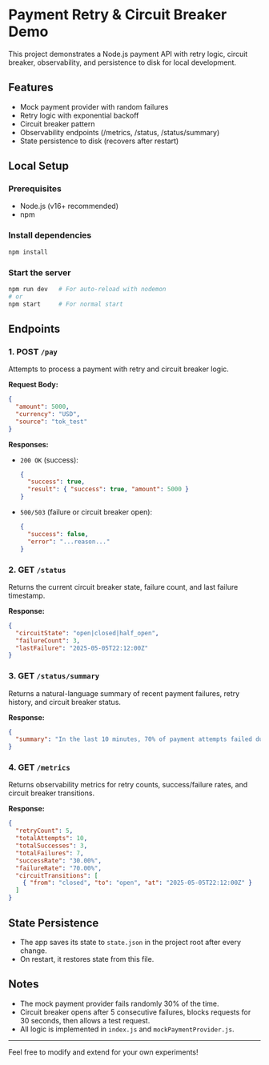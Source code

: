 # Payment Retry & Circuit Breaker Demo

This project demonstrates a Node.js payment API with retry logic, circuit breaker, observability, and persistence to disk for local development.

## Features
- Mock payment provider with random failures
- Retry logic with exponential backoff
- Circuit breaker pattern
- Observability endpoints (/metrics, /status, /status/summary)
- State persistence to disk (recovers after restart)

## Local Setup

### Prerequisites
- Node.js (v16+ recommended)
- npm

### Install dependencies
```sh
npm install
```

### Start the server
```sh
npm run dev   # For auto-reload with nodemon
# or
npm start     # For normal start
```

## Endpoints

### 1. POST `/pay`
Attempts to process a payment with retry and circuit breaker logic.

**Request Body:**
```json
{
  "amount": 5000,
  "currency": "USD",
  "source": "tok_test"
}
```

**Responses:**
- `200 OK` (success):
  ```json
  {
    "success": true,
    "result": { "success": true, "amount": 5000 }
  }
  ```
- `500/503` (failure or circuit breaker open):
  ```json
  {
    "success": false,
    "error": "...reason..."
  }
  ```

### 2. GET `/status`
Returns the current circuit breaker state, failure count, and last failure timestamp.

**Response:**
```json
{
  "circuitState": "open|closed|half_open",
  "failureCount": 3,
  "lastFailure": "2025-05-05T22:12:00Z"
}
```

### 3. GET `/status/summary`
Returns a natural-language summary of recent payment failures, retry history, and circuit breaker status.

**Response:**
```json
{
  "summary": "In the last 10 minutes, 70% of payment attempts failed due to provider instability. The circuit breaker was triggered and is currently open, blocking new attempts."
}
```

### 4. GET `/metrics`
Returns observability metrics for retry counts, success/failure rates, and circuit breaker transitions.

**Response:**
```json
{
  "retryCount": 5,
  "totalAttempts": 10,
  "totalSuccesses": 3,
  "totalFailures": 7,
  "successRate": "30.00%",
  "failureRate": "70.00%",
  "circuitTransitions": [
    { "from": "closed", "to": "open", "at": "2025-05-05T22:12:00Z" }
  ]
}
```

## State Persistence
- The app saves its state to `state.json` in the project root after every change.
- On restart, it restores state from this file.

## Notes
- The mock payment provider fails randomly 30% of the time.
- Circuit breaker opens after 5 consecutive failures, blocks requests for 30 seconds, then allows a test request.
- All logic is implemented in `index.js` and `mockPaymentProvider.js`.

---

Feel free to modify and extend for your own experiments! 